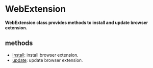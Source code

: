 # WebExtension

**WebExtension class provides methods to install and update browser extension.**

## methods

- [install](./install.md): install browser extension.  
- [update](./update.md): update browser extension.  